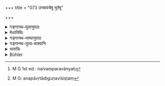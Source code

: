 +++
title = "073 उच्चावचेषु भूतेषु"

+++

<details><summary>गङ्गानथ-मूलानुवादः</summary>

By the practice of meditation he shall recognise the presence of this Inner Soul in all beings, high and low,—which is difficult to understand by unregenerate people.—(73)
</details>

<details><summary>मेधातिथिः</summary>

**अन्तरात्मा** अन्तर्यामी पुरुषः, तस्य **गतिः** स्वरूपं यथावद् विज्ञेयम् । सुखदुःखाभिमानो न केवलं मनुष्यजन्मनि, किं तर्हि **उच्चावचेषु** नानाविधेषु **भूतेषु** तिर्यक्प्रेतपिशाचादिष्व् अहं ममेति प्रत्ययो ऽविद्याकृतो निवर्त्यः । 

- <u>अथ</u> वा "कथम् अयं विभुर् अन्तरिक्षाज् ज्यायान् दिवो ज्यायन् एभ्यो लोकेभ्यः सर्वकामः सर्वरसः सर्वगन्धः सर्वस्पर्शः इदम् अभ्यस्यतो विजिघत्सोर् विपिपासोर् एवंविधे ऽपि सुखे दुःखे शरीरस्य शरीरेष्व् असर्वभोगतया सो ऽहं नाम — अहो कर्मणां माहात्म्यम्, यद् अयं सर्वात्मकः स्वतन्त्रः परतन्त्रीक्रियते कर्मभिः, नैतानि करिष्ये दुष्टस्वामिस्थानीयानि — भृतक इव कर्माणि प्रतिपालयिष्ये" । यथा भृतकः कश्चित् स्वामिनं निबन्धेनाराधयितुं प्रविष्टः सन् यं मन्यते "यावद् दुराधर्ष इव नो दण्डशीलस् तर्जनापरः परुषभाषी, नैनं भूयः परिचरिष्यामि, यन् मयास्मात् किंचिद् भृत्यादि गृहीतं तद् एवास्य कर्मकरणेन शोधयामि" एवं ध्यायन्न् आसीत । "कृतानां कर्मणां फलोपभोगेनान्तं यास्यामि, अन्यानि च न करिष्यामि" इत्य् एवमादि ध्येयम् । तथा "किम् एते क्षेत्रज्ञाः परमात्मनो विभूतय उत स्वतन्त्राः — नैवंपरमात्मनो ऽन्यः[^२९] कश्चिद् अस्ति" इति वेदान्तनिषेवणादिना निचित्य ध्यातव्यम् ।


[^२९]:
     M G 1st ed.: naivaṃparavānyaḥ

- <u>अन्ये</u> पुनर् आहुः । ध्यानं च योगश् च **ध्यानयोगम्** । तेन **अन्तरात्मनः गतिं संपश्येन्** निरूप्योप्यासीत गतिं ध्यानेन योगेन च । 

- <u>अथ</u> वा ध्यानार्थो योगः चित्तस्थैर् यं तत् कृत्वा, **आत्मनो गतिं संपश्येद्** उपासनाभिर् अनपायामृतादिगुणविशिष्टं[^३०] वेदान्ताभिहितरूपं निष्कल्मषम् अभिमुखीकुर्यात् । 


[^३०]:
     M G: anapāvṛtādiguṇaviśiṣṭaṃ

- अकृता असंस्कृताः शास्त्रेणात्मानो यैस् तैर् न शक्यं ज्ञातुम् ॥ ६.७३ ॥
</details>

<details><summary>गङ्गानथ-भाष्यानुवादः</summary>

*Inner soul*—the inner controlling personality
‘*presence*’—character—should be recognised.

Notions of pleasure and pain appear not only among human beings but among all kinds of ‘*beings*, *high and low*’—*i.e*., among animals, goblins, Piśācas &c.—there is the notion of ‘I’ and ‘mine’; and this has to be got rid of.

Or, the man may go on pondering over the following ideas—‘This soul is omnipresent, higher than the sky, higher than heaven, higher than all these regions, having all happiness, all tastes, all odours, all touches; and yet he is beset with hunger and thirst; and in the midst of such pleasures and pains, he passes through the experiences of his physical body, known as the *I*; how wonderful is the power of actions, that even this all-pervading, all-embracing soul is made subservient to the actions! I shall never have recourse to these acts, which are like a wicked master. Like a hired servant I shall wait upon the acts (already done by me); as when a man enters a man’s service being urged to it by his need, thinking him to be kind, but soon finding out that he is difficult to please, irascible, given to beating, and harsh of speech, the man decides that he would not serve him any longer, after he has cleared off by service all that may have been advanced to him.’ The thought to be practised should be in the form—‘I shall get to the end of my past acts by going through the experiences resulting from them, and shall perform no further acts’, and so forth. Similarly one should study the Vedānta, and having, with its help, discussed the question as to whether the embodied soul? are only manifestations of the Supreme Self or independent entities, and come to the conclusion that there is no soul apart from the Supreme Self,—he should ponder over this.

Others explain the text as follows:—‘*Dhyāna*’ is *Contemplation*, and ‘*Yoga*’ is *Meditation*; and by means of these ‘*he should recognise the presence of the Inner Soul*’; and having recognised it, he should meditate upon it.

Or ‘*Dhyāna-yoga*’ may be explained as ‘*yoga*’, *calmness* *of* *mind*, for the purposes of^(‘)*dhyāna*,’ *contemplation*;—having secured this calmness,^(‘)*he should recognise the presence* *of* *the Inner Soul*’;
*i.e*., by means of devout worship he shall realise its presence as
equipped with the qualities of Immortality and the like, free from defects, as described in the Vedānta-texts.

‘*Akṛtātman*’ ‘*unregenerate person*’ is one whose ‘*ātman*’, soul, mind, is^(‘)*akṛta*,’ untutored. By such persons the Inner Soul cannot be grasped.—(73)
</details>

<details><summary>गङ्गानथ-तुल्य-वाक्यानि</summary>

*Viṣṇu* (96.25).—‘He must reflect upon the transitoriness of the passage
through mundane existence.’
</details>

<details><summary>भारुचिः</summary>

**उच्चावचेषु** गतिषूत्कृष्टापकृष्टेषु वा भूतानाम् उत्पत्तिस्थानेषु गतिसंभवम् **अस्यान्तरात्मनः** कर्माधिकारपुरुषस्य **ज्ञानयोगेन**, **ज्ञानं** शस्त्रं ज्ञायते ऽनेनेति कृत्वा, तदध्ययनविज्ञानसंबन्धेनाभ्यासयोगेन वा । तस्य **दुर्ज्ञानाम् अकृतात्मभिर्** अनधीताश्रुतशास्त्रैः । एवं हि प्रसंख्यानवान् नित्यम् अध्यात्मरतिर् उत्कृष्यते ॥ ६.७३ ॥

_कस्य पुनर् हेतोर् एतद् एवम्, यस्माद् आह ।_
</details>

<details><summary>Bühler</summary>

073	Let him recognise by the practice of meditation the progress of the individual soul through beings of various kinds, (a progress) hard to understand for unregenerate men.
</details>
